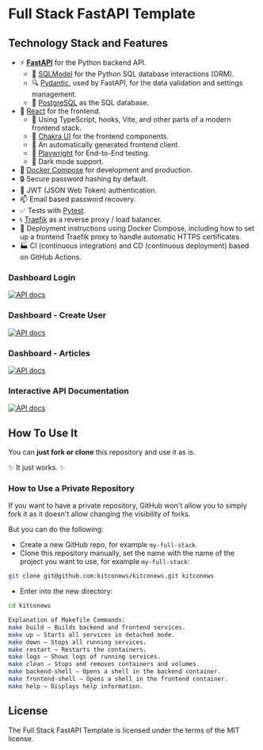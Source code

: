 # Full Stack FastAPI Template


## Technology Stack and Features

- ⚡ [**FastAPI**](https://fastapi.tiangolo.com) for the Python backend API.
    - 🧰 [SQLModel](https://sqlmodel.tiangolo.com) for the Python SQL database interactions (ORM).
    - 🔍 [Pydantic](https://docs.pydantic.dev), used by FastAPI, for the data validation and settings management.
    - 💾 [PostgreSQL](https://www.postgresql.org) as the SQL database.
- 🚀 [React](https://react.dev) for the frontend.
    - 💃 Using TypeScript, hooks, Vite, and other parts of a modern frontend stack.
    - 🎨 [Chakra UI](https://chakra-ui.com) for the frontend components.
    - 🤖 An automatically generated frontend client.
    - 🧪 [Playwright](https://playwright.dev) for End-to-End testing.
    - 🦇 Dark mode support.
- 🐋 [Docker Compose](https://www.docker.com) for development and production.
- 🔒 Secure password hashing by default.
- 🔑 JWT (JSON Web Token) authentication.
- 📫 Email based password recovery.
- ✅ Tests with [Pytest](https://pytest.org).
- 📞 [Traefik](https://traefik.io) as a reverse proxy / load balancer.
- 🚢 Deployment instructions using Docker Compose, including how to set up a frontend Traefik proxy to handle automatic HTTPS certificates.
- 🏭 CI (continuous integration) and CD (continuous deployment) based on GitHub Actions.

### Dashboard Login

[![API docs](img/login.png)](https://github.com/angantakpe/kitco-news)

### Dashboard - Create User

[![API docs](img/dashboard-create.png)](https://github.com/angantakpe/kitco-news)

### Dashboard - Articles

[![API docs](img/dashboard-articles.png)](https://github.com/angantakpe/kitco-news)

### Interactive API Documentation

[![API docs](img/docs.png)](https://github.com/angantakpe/kitco-news)

## How To Use It

You can **just fork or clone** this repository and use it as is.

✨ It just works. ✨

### How to Use a Private Repository

If you want to have a private repository, GitHub won't allow you to simply fork it as it doesn't allow changing the visibility of forks.

But you can do the following:

- Create a new GitHub repo, for example `my-full-stack`.
- Clone this repository manually, set the name with the name of the project you want to use, for example `my-full-stack`:

```bash
git clone git@github.com:kitconews/kitconews.git kitconews
```

- Enter into the new directory:

```bash
cd kitconews

Explanation of Makefile Commands:
make build – Builds backend and frontend services.
make up – Starts all services in detached mode.
make down – Stops all running services.
make restart – Restarts the containers.
make logs – Shows logs of running services.
make clean – Stops and removes containers and volumes.
make backend-shell – Opens a shell in the backend container.
make frontend-shell – Opens a shell in the frontend container.
make help – Displays help information.
```

## License

The Full Stack FastAPI Template is licensed under the terms of the MIT license.
